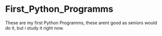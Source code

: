 # First_Python_Programms

These are my first Python Programms, these arent good as seniors would do it, but i study it right now.
